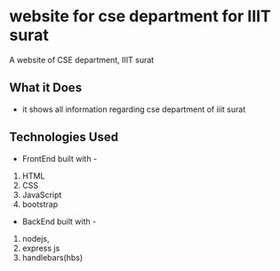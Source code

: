 # website for cse department for IIIT surat
A website of CSE department, IIIT surat

## **What it Does**
- it shows all information regarding cse department of iiit surat

## **Technologies Used**

- FrontEnd built with - 
1. HTML
2. CSS 
3. JavaScript 
4. bootstrap 

- BackEnd built with -
1. nodejs,
2. express js
3. handlebars(hbs)
